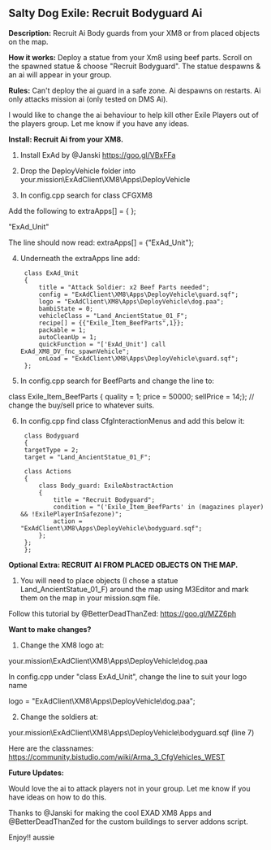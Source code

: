 ## Salty Dog Exile: Recruit Bodyguard Ai

**Description:** Recruit Ai Body guards from your XM8 or from placed objects on the map. 

**How it works:** Deploy a statue from your Xm8 using beef parts. Scroll on the spawned statue & choose "Recruit Bodyguard". The statue despawns & an ai will appear in your group. 

**Rules:** Can't deploy the ai guard in a safe zone. Ai despawns on restarts. Ai only attacks mission ai (only tested on DMS Ai).

I would like to change the ai behaviour to help kill other Exile Players out of the players group. Let me know if you have any ideas.


**Install: Recruit Ai from your XM8.**

1. Install ExAd by @Janski https://goo.gl/VBxFFa

2. Drop the DeployVehicle folder into your.mission\ExAdClient\XM8\Apps\DeployVehicle

3. In config.cpp search for class CFGXM8

Add the following to extraApps[] = { };

"ExAd_Unit" 

The line should now read:  extraApps[] = {"ExAd_Unit"};

4. Underneath the extraApps line add:

		class ExAd_Unit
		{
			title = "Attack Soldier: x2 Beef Parts needed";
			config = "ExAdClient\XM8\Apps\DeployVehicle\guard.sqf";
			logo = "ExAdClient\XM8\Apps\DeployVehicle\dog.paa";
			bambiState = 0;
			vehicleClass = "Land_AncientStatue_01_F";
			recipe[] = {{"Exile_Item_BeefParts",1}};
			packable = 1;
			autoCleanUp = 1;
			quickFunction = "['ExAd_Unit'] call ExAd_XM8_DV_fnc_spawnVehicle";
			onLoad = "ExAdClient\XM8\Apps\DeployVehicle\guard.sqf";
		};

5. In config.cpp search for BeefParts and change the line to:

class Exile_Item_BeefParts    { quality = 1; price = 50000; sellPrice = 14;}; // change the buy/sell price to whatever suits.

6. In config.cpp find class CfgInteractionMenus and add this below it:

		class Bodyguard
		{
		targetType = 2;
		target = "Land_AncientStatue_01_F";

		class Actions 
		{
			class Body_guard: ExileAbstractAction
			{
				title = "Recruit Bodyguard";
				condition = "('Exile_Item_BeefParts' in (magazines player) && !ExilePlayerInSafezone)";
				action = "ExAdClient\XM8\Apps\DeployVehicle\bodyguard.sqf";
			};
		};
		};
	

**Optional Extra: RECRUIT AI FROM PLACED OBJECTS ON THE MAP.**

1. You will need to place objects (I chose a statue Land_AncientStatue_01_F) around the map using M3Editor and mark them on the map in your mission.sqm file.

Follow this tutorial by @BetterDeadThanZed: https://goo.gl/MZZ6ph

**Want to make changes?**

1. Change the XM8 logo at:

your.mission\ExAdClient\XM8\Apps\DeployVehicle\dog.paa

In config.cpp under "class ExAd_Unit", change the line to suit your logo name

logo = "ExAdClient\XM8\Apps\DeployVehicle\dog.paa";

2. Change the soldiers at:

your.mission\ExAdClient\XM8\Apps\DeployVehicle\bodyguard.sqf (line 7)

Here are the classnames: https://community.bistudio.com/wiki/Arma_3_CfgVehicles_WEST 


**Future Updates:**

Would love the ai to attack players not in your group. Let me know if you have ideas on how to do this.

Thanks to @Janski for making the cool EXAD XM8 Apps and @BetterDeadThanZed for the custom buildings to server addons script.

Enjoy!!
aussie
